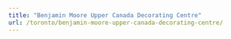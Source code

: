 ```yaml
---
title: "Benjamin Moore Upper Canada Decorating Centre"
url: /toronto/benjamin-moore-upper-canada-decorating-centre/
---
```

